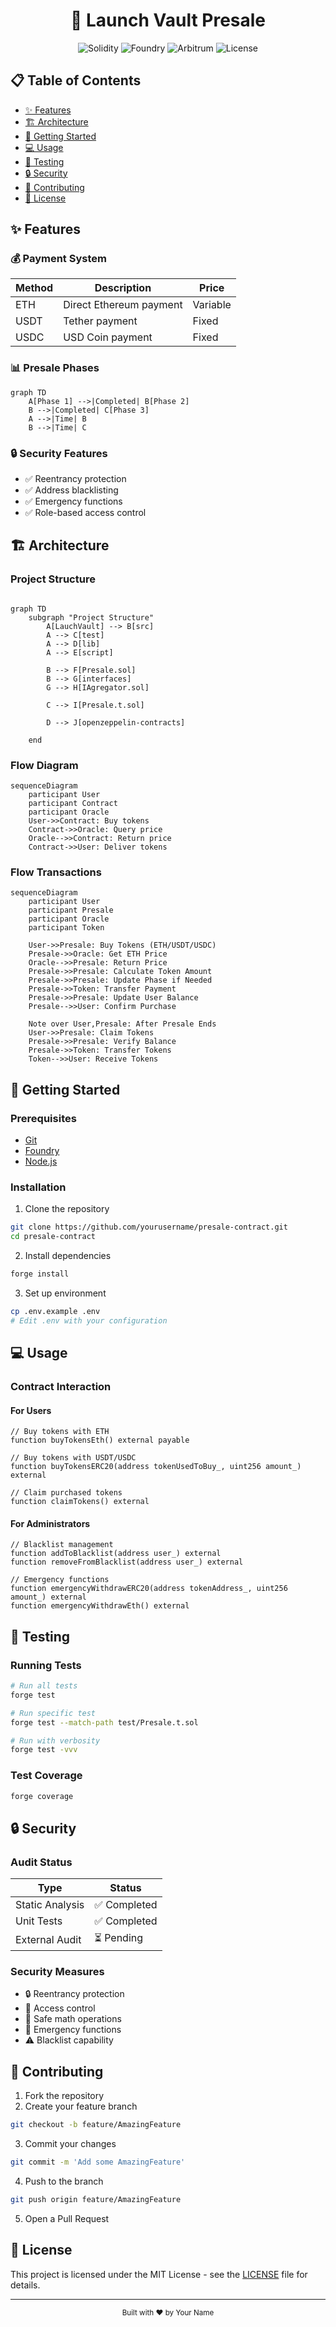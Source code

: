 <h1 align="center" style="text-align: center;">🚀 Launch Vault Presale</h1>

<div align="center">
  <img src="https://img.shields.io/badge/Solidity-0.8.26-blue?style=for-the-badge&logo=solidity&logoColor=white" alt="Solidity">
  <img src="https://img.shields.io/badge/Foundry-FFDB1C?style=for-the-badge&logo=ethereum&logoColor=black" alt="Foundry">
  <img src="https://img.shields.io/badge/Arbitrum-28A0F0?style=for-the-badge&logo=arbitrum&logoColor=white" alt="Arbitrum">
  <img src="https://img.shields.io/badge/License-MIT-yellow?style=for-the-badge" alt="License">
</div>


## 📋 Table of Contents

- [✨ Features](#features)
- [🏗 Architecture](#architecture)
- [🚀 Getting Started](#getting-started)
- [💻 Usage](#usage)
- [🧪 Testing](#testing)
- [🔒 Security](#security)
- [🤝 Contributing](#contributing)
- [📄 License](#license)

## ✨ Features

### 💰 Payment System
| Method | Description | Price |
|--------|-------------|--------|
| ETH | Direct Ethereum payment | Variable |
| USDT | Tether payment | Fixed |
| USDC | USD Coin payment | Fixed |

### 📊 Presale Phases
```mermaid
graph TD
    A[Phase 1] -->|Completed| B[Phase 2]
    B -->|Completed| C[Phase 3]
    A -->|Time| B
    B -->|Time| C
```

### 🔒 Security Features
- ✅ Reentrancy protection
- ✅ Address blacklisting
- ✅ Emergency functions
- ✅ Role-based access control

## 🏗 Architecture

### Project Structure
```mermaid

graph TD
    subgraph "Project Structure"
        A[LauchVault] --> B[src]
        A --> C[test]
        A --> D[lib]
        A --> E[script]
        
        B --> F[Presale.sol]
        B --> G[interfaces]
        G --> H[IAgregator.sol]
        
        C --> I[Presale.t.sol]
        
        D --> J[openzeppelin-contracts]
        
    end
```

### Flow Diagram
```mermaid
sequenceDiagram
    participant User
    participant Contract
    participant Oracle
    User->>Contract: Buy tokens
    Contract->>Oracle: Query price
    Oracle-->>Contract: Return price
    Contract->>User: Deliver tokens
```

### Flow Transactions
```mermaid
sequenceDiagram
    participant User
    participant Presale
    participant Oracle
    participant Token
    
    User->>Presale: Buy Tokens (ETH/USDT/USDC)
    Presale->>Oracle: Get ETH Price
    Oracle-->>Presale: Return Price
    Presale->>Presale: Calculate Token Amount
    Presale->>Presale: Update Phase if Needed
    Presale->>Token: Transfer Payment
    Presale->>Presale: Update User Balance
    Presale-->>User: Confirm Purchase
    
    Note over User,Presale: After Presale Ends
    User->>Presale: Claim Tokens
    Presale->>Presale: Verify Balance
    Presale->>Token: Transfer Tokens
    Token-->>User: Receive Tokens
```

## 🚀 Getting Started

### Prerequisites
- [Git](https://git-scm.com/)
- [Foundry](https://getfoundry.sh/)
- [Node.js](https://nodejs.org/)

### Installation

1. Clone the repository
```bash
git clone https://github.com/yourusername/presale-contract.git
cd presale-contract
```

2. Install dependencies
```bash
forge install
```

3. Set up environment
```bash
cp .env.example .env
# Edit .env with your configuration
```

## 💻 Usage


### Contract Interaction

#### For Users
```solidity
// Buy tokens with ETH
function buyTokensEth() external payable

// Buy tokens with USDT/USDC
function buyTokensERC20(address tokenUsedToBuy_, uint256 amount_) external

// Claim purchased tokens
function claimTokens() external
```

#### For Administrators
```solidity
// Blacklist management
function addToBlacklist(address user_) external
function removeFromBlacklist(address user_) external

// Emergency functions
function emergencyWithdrawERC20(address tokenAddress_, uint256 amount_) external
function emergencyWithdrawEth() external
```

## 🧪 Testing

### Running Tests
```bash
# Run all tests
forge test

# Run specific test
forge test --match-path test/Presale.t.sol

# Run with verbosity
forge test -vvv
```

### Test Coverage
```bash
forge coverage
```

## 🔒 Security

### Audit Status
| Type | Status |
|------|--------|
| Static Analysis | ✅ Completed |
| Unit Tests | ✅ Completed |
| External Audit | ⏳ Pending |

### Security Measures
- 🔒 Reentrancy protection
- 🔑 Access control
- 🧮 Safe math operations
- 🚨 Emergency functions
- ⚠️ Blacklist capability

## 🤝 Contributing

1. Fork the repository
2. Create your feature branch
```bash
git checkout -b feature/AmazingFeature
```
3. Commit your changes
```bash
git commit -m 'Add some AmazingFeature'
```
4. Push to the branch
```bash
git push origin feature/AmazingFeature
```
5. Open a Pull Request

## 📄 License

This project is licensed under the MIT License - see the [LICENSE](LICENSE) file for details.

---

<div align="center">
  <sub>Built with ❤️ by Your Name</sub>
</div>



